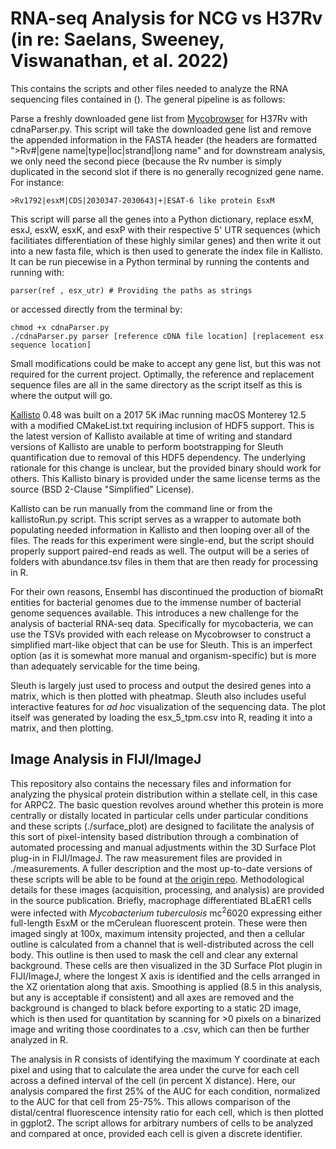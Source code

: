 # RNA-seq Analysis for NCG vs H37Rv (in re: Saelans, Sweeney, Viswanathan, et al. 2022)

This contains the scripts and other files needed to analyze the RNA sequencing files contained in (). The general pipeline is as follows:

Parse a freshly downloaded gene list from [Mycobrowser](https://mycobrowser.epfl.ch/releases) for H37Rv with cdnaParser.py. This script will take the downloaded gene list and remove the appended information in the FASTA header (the headers are formatted ">Rv#|gene name|type|loc|strand|long name" and for downstream analysis, we only need the second piece (because the Rv number is simply duplicated in the second slot if there is no generally recognized gene name. For instance:

```
>Rv1792|esxM|CDS|2030347-2030643|+|ESAT-6 like protein EsxM
```

This script will parse all the genes into a Python dictionary, replace esxM, esxJ, esxW, esxK, and esxP with their respective 5' UTR sequences (which facilitiates differentiation of these highly similar genes) and then write it out into a new fasta file, which is then used to generate the index file in Kallisto. It can be run piecewise in a Python terminal by running the contents and running with:

```
parser(ref , esx_utr) # Providing the paths as strings
```

or accessed directly from the terminal by:

```
chmod +x cdnaParser.py
./cdnaParser.py parser [reference cDNA file location] [replacement esx sequence location]
```

Small modifications could be make to accept any gene list, but this was not required for the current project. Optimally, the reference and replacement sequence files are all in the same directory as the script itself as this is where the output will go.

[Kallisto](https://github.com/pachterlab/kallisto) 0.48 was built on a 2017 5K iMac running macOS Monterey 12.5 with a modified CMakeList.txt requiring inclusion of HDF5 support. This is the latest version of Kallisto available at time of writing and standard versions of Kallisto are unable to perform bootstrapping for Sleuth quantification due to removal of this HDF5 dependency. The underlying rationale for this change is unclear, but the provided binary should work for others. This Kallisto binary is provided under the same license terms as the source (BSD 2-Clause "Simplified" License).

Kallisto can be run manually from the command line or from the kallistoRun.py script. This script serves as a wrapper to automate both populating needed information in Kallisto and then looping over all of the files. The reads for this experiment were single-end, but the script should properly support paired-end reads as well. The output will be a series of folders with abundance.tsv files in them that are then ready for processing in R.

For their own reasons, Ensembl has discontinued the production of biomaRt entities for bacterial genomes due to the immense number of bacterial genome sequences available. This introduces a new challenge for the analysis of bacterial RNA-seq data. Specifically for mycobacteria, we can use the TSVs provided with each release on Mycobrowser to construct a simplified mart-like object that can be use for Sleuth. This is an imperfect option (as it is somewhat more manual and organism-specific) but is more than adequately servicable for the time being.

Sleuth is largely just used to process and output the desired genes into a matrix, which is then plotted with pheatmap. Sleuth also includes useful interactive features for *ad hoc* visualization of the sequencing data. The plot itself was generated by loading the esx_5_tpm.csv into R, reading it into a matrix, and then plotting.

## Image Analysis in FIJI/ImageJ

This repository also contains the necessary files and information for analyzing the physical protein distribution within a stellate cell, in this case for ARPC2. The basic question revolves around whether this protein is more centrally or distally located in particular cells under particular conditions and these scripts (./surface_plot) are designed to facilitate the analysis of this sort of pixel-intensity based distribution through a combination of automated processing and manual adjustments within the 3D Surface Plot plug-in in FIJI/ImageJ. The raw measurement files are provided in ./measurements. A fuller description and the most up-to-date versions of these scripts will be able to be found at [the origin repo](https://github.com/jaredbrewer/image-analysis). Methodological details for these images (acquisition, processing, and analysis) are provided in the source publication. Briefly, macrophage differentiated BLaER1 cells were infected with *Mycobacterium tuberculosis* mc<sup>2</sup>6020 expressing either full-length EsxM or the mCerulean fluorescent protein. These were then imaged singly at 100x, maximum intensity projected, and then a cellular outline is calculated from a channel that is well-distributed across the cell body. This outline is then used to mask the cell and clear any external background. These cells are then visualized in the 3D Surface Plot plugin in FIJI/ImageJ, where the longest X axis is identified and the cells arranged in the XZ orientation along that axis. Smoothing is applied (8.5 in this analysis, but any is acceptable if consistent) and all axes are removed and the background is changed to black before exporting to a static 2D image, which is then used for quantitation by scanning for >0 pixels on a binarized image and writing those coordinates to a .csv, which can then be further analyzed in R.

The analysis in R consists of identifying the maximum Y coordinate at each pixel and using that to calculate the area under the curve for each cell across a defined interval of the cell (in percent X distance). Here, our analysis compared the first 25% of the AUC for each condition, normalized to the AUC for that cell from 25-75%. This allows comparison of the distal/central fluorescence intensity ratio for each cell, which is then plotted in ggplot2. The script allows for arbitrary numbers of cells to be analyzed and compared at once, provided each cell is given a discrete identifier.
